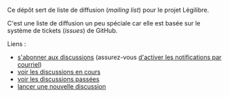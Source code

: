 Ce dépôt sert de liste de diffusion (*mailing list*) pour le projet Légilibre.

C'est une liste de diffusion un peu spéciale car elle est basée sur le système de tickets (*issues*) de GitHub.

Liens :

- [s'abonner aux discussions](https://github.com/Legilibre/salon/subscription) (assurez-vous [d'activer les notifications par courriel](https://github.com/settings/notifications))
- [voir les discussions en cours](https://github.com/Legilibre/salon/issues?q=is%3Aopen)
- [voir les discussions passées](https://github.com/Legilibre/salon/issues?q=is%3Aclosed)
- [lancer une nouvelle discussion](https://github.com/Legilibre/salon/issues/new)
